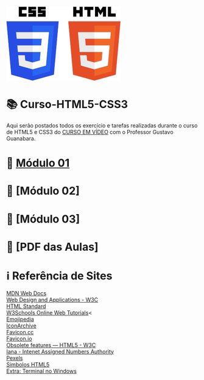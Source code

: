 ![image](https://github.com/leosviana/Curso-Html5-Css3/blob/main/html-css/extras/CSS3_and_HTML5-300.jpg)

# :books: Curso-HTML5-CSS3

Aqui serão postados todos os exercício e tarefas realizadas durante o curso de HTML5 e CSS3 do [CURSO EM VÍDEO](https://www.youtube.com/playlist?list=PLHz_AreHm4dkZ9-atkcmcBaMZdmLHft8n) com o Professor Gustavo Guanabara.

# :file_folder: [Módulo 01](https://github.com/leosviana/Curso-Html5-Css3/blob/main/html-css/Modulo%201/README.md)<br>
# :file_folder: [Módulo 02]<!-- (https://github.com/leosviana/Curso-Html5-Css3/blob/main/html-css/Modulo%202/README.md) --><br>
# :file_folder: [Módulo 03]<!-- (https://github.com/leosviana/Curso-Html5-Css3/blob/main/html-css/Modulo%203/README.md) --><br>
# :file_folder: [PDF das Aulas]<!-- (https://github.com/leosviana/Curso-Html5-Css3/tree/main/html-css/aulas-pdf) --><br>

# :information_source: Referência de Sites
[MDN Web Docs](https://developer.mozilla.org/pt-BR/) <a target="blank_"><br>
[Web Design and Applications - W3C](https://www.w3.org/standards/webdesign/)<br>
[HTML Standard](https://html.spec.whatwg.org/)<br>
[W3Schools Online Web Tutorials](https://www.w3schools.com/)<<br>
[Emojipedia](https://emojipedia.org/)<br>
[IconArchive](https://iconarchive.com/)<br>
[Favicon.cc](https://www.favicon.cc/)<br>
[Favicon.io](https://favicon.io/)<br>
[Obsolete features — HTML5 - W3C](https://www.w3.org/TR/2014/REC-html5-20141028/obsolete.html)<br>
[Iana - Intenet Assigned Numbers Authority](https://www.iana.org/assignments/media-types/media-types.xhtml)<br>
[Pexels](https://www.pexels.com/pt-br/)<br>
[Símbolos HTML5](https://erikasarti.com/html/dingbats-simbolos-desenhos/)<br>
[Extra: Terminal no Windows](https://blog.cod3r.com.br/terminal-no-windows/)<br>
